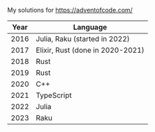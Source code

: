 My solutions for https://adventofcode.com/

Year | Language
-----|---------
2016 | Julia, Raku (started in 2022)
2017 | Elixir, Rust (done in 2020-2021)
2018 | Rust
2019 | Rust
2020 | C++
2021 | TypeScript
2022 | Julia
2023 | Raku
